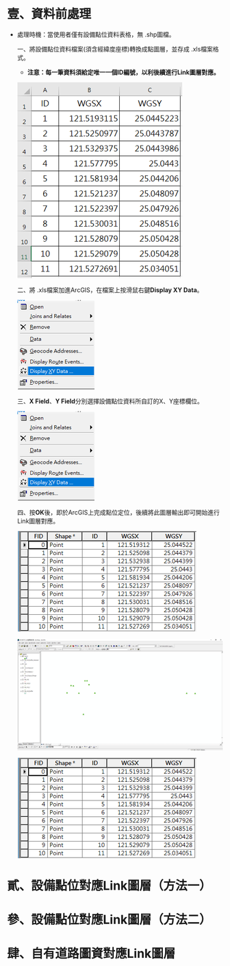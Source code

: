 # 壹、資料前處理

* 處理時機：當使用者僅有設備點位資料表格，無 .shp圖檔。

  一、將設備點位資料檔案(須含經緯度座標)轉換成點圖層，並存成 .xls檔案格式。
  
     * **注意：每一筆資料須給定唯一一個ID編號，以利後續進行Link圖層對應。**
     
     
     ![圖1 原始資料範例檔](0/0-1.png)
     
  
  二、將 .xls檔案加進ArcGIS，在檔案上按滑鼠右鍵**Display XY Data**。
  
  
     ![圖2 功能清單之一](0/0-2.png)
     
     
  三、**X Field**、**Y Field**分別選擇設備點位資料所自訂的X、Y座標欄位。
  
  
     ![圖3 Display XY Data功能視窗](0/0-2.png)
     
       
  四、按**OK**後，即於ArcGIS上完成點位定位，後續將此圖層輸出即可開始進行Link圖層對應。
    
     ![圖4 功能清單之二](0/0-4.png)
     
          
     ![圖5 設備點位產出結果示意圖](0/0-5.png)
     
     
     ![圖6 設備點位產出圖層之屬性資料](0/0-6.png)
  

# 貳、設備點位對應Link圖層（方法一）

# 參、設備點位對應Link圖層（方法二）

# 肆、自有道路圖資對應Link圖層
